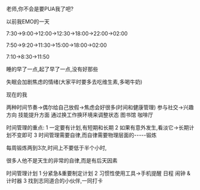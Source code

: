 
老师,你不会是要PUA我了吧?


以前我EMO的一天

7:30->9:00->12:00->12:30->18:00->22:00->02:00

7:50->9:20->11:30->15:00->18:00->02:00

7:10->8:30->11:50


睡的早了一点,起了早了一点,没有好那些


失眠会加剧焦虑的情绪(大家平时要多去吃维生素,多喝牛奶)


现在的我

两种时间节奏->偶尔给自己放假->焦虑会好很多(时间和健康管理)
参与社交->兴趣方向 技能提升方面
 通过换工作换环境来调整状态  图书馆  咖啡厅

时间管理的重点:
1 一定要有计划,有短期和长期
2 如果有意外发生,看淡它->长期计划不变即可
3 时间管理需要自律,而自律需要物理层面的-----锻炼


每周锻炼两到3次,时间上不要低于半个小时,

很多人他不是天生的非常的自律,而是有后天因素


时间管理计划
1 分紧急&重要制定计划
2 习惯性使用工具->手机提醒 日程 闹钟 &计时器
3 找到志同道合的小伙伴,一同打卡






































